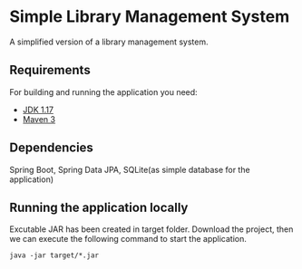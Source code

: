 # Simple Library Management System

A simplified version of a library management system.

## Requirements

For building and running the application you need:

- [JDK 1.17](https://www.oracle.com/tw/java/technologies/downloads/#java17)
- [Maven 3](https://maven.apache.org)

## Dependencies
 Spring Boot, Spring Data JPA, SQLite(as simple database for the application)

## Running the application locally

Excutable JAR has been created in target folder.
Download the project, then we can execute the following command to start the application.

```shell
java -jar target/*.jar
```